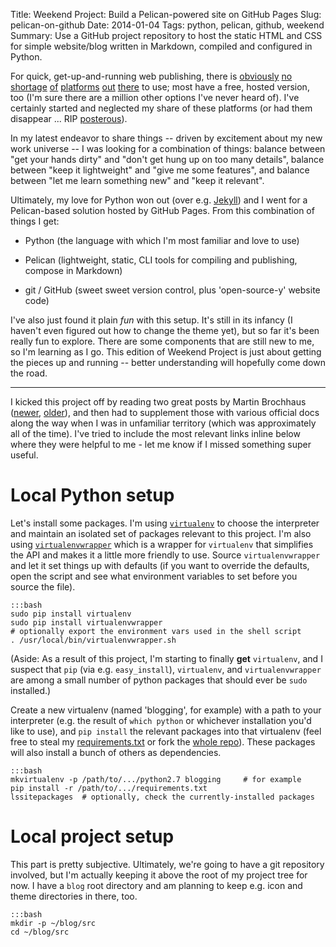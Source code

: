 Title: Weekend Project: Build a Pelican-powered site on GitHub Pages 
Slug: pelican-on-github
Date: 2014-01-04 
Tags: python, pelican, github, weekend
Summary: Use a GitHub project repository to host the static HTML and CSS for simple website/blog written in Markdown, compiled and configured in Python. 


For quick, get-up-and-running web publishing, there is [obviously](http://tumblr.com) [no](http://wordpress.com) [shortage](http://blogger.com) [of](http://medium.com) [platforms](http://ghost.org) [out](http://subtle.com) [there](http://typepad.com) to use; most have a free, hosted version, too (I'm sure there are a million other options I've never heard of). I've certainly started and neglected my share of these platforms (or had them disappear ... RIP [posterous](http://posterous.com)). 

In my latest endeavor to share things -- driven by excitement about my new work universe -- I was looking for a combination of things: balance between "get your hands dirty" and "don't get hung up on too many details", balance between "keep it lightweight" and "give me some features", and balance between "let me learn something new" and "keep it relevant". 

Ultimately, my love for Python won out (over e.g. [Jekyll](http://jekyllrb.com/)) and I went for a Pelican-based solution hosted by GitHub Pages. From this combination of things I get:

- Python (the language with which I'm most familiar and love to use)

- Pelican (lightweight, static, CLI tools for compiling and publishing, compose in Markdown) 

- git / GitHub (sweet sweet version control, plus 'open-source-y' website code)

I've also just found it plain *fun* with this setup. It's still in its infancy (I haven't even figured out how to change the theme yet), but so far it's been really fun to explore. There are some components that are still new to me, so I'm learning as I go. This edition of Weekend Project is just about getting the pieces up and running -- better understanding will hopefully come down the road.

---

I kicked this project off by reading two great posts by Martin Brochhaus ([newer](http://martinbrochhaus.com/pelican2.html), [older](http://martinbrochhaus.com/pelican.html)), and then had to supplement those with various official docs along the way when I was in unfamiliar territory (which was approximately all of the time). I've tried to include the most relevant links inline below where they were helpful to me - let me know if I missed something super useful.


# Local Python setup 

Let's install some packages. I'm using [`virtualenv`](https://pypi.python.org/pypi/virtualenv) to choose the interpreter and maintain an isolated set of packages relevant to this project. I'm also using [`virtualenvwrapper`](http://virtualenvwrapper.readthedocs.org/en/latest/) which is a wrapper for `virtualenv` that simplifies the API and makes it a little more friendly to use. Source `virtualenvwrapper` and let it set things up with defaults (if you want to override the defaults, open the script and see what environment variables to set before you source the file). 

    :::bash
    sudo pip install virtualenv
    sudo pip install virtualenvwrapper
    # optionally export the environment vars used in the shell script 
    . /usr/local/bin/virtualenvwrapper.sh

(Aside: As a result of this project, I'm starting to finally **get** `virtualenv`, and I suspect that `pip` (via e.g. `easy_install`), `virtualenv`, and `virtualenvwrapper` are among a small number of python packages that should ever be `sudo` installed.) 

Create a new virtualenv (named 'blogging', for example) with a path to your interpreter (e.g. the result of `which python` or whichever installation you'd like to use), and `pip install` the relevant packages into that virtualenv (feel free to steal my [requirements.txt](https://github.com/jrmontag/jrmontag-blog/blob/master/requirements.txt) or fork the [whole repo](https://github.com/jrmontag/jrmontag-blog)). These packages will also install a bunch of others as dependencies.

    :::bash
    mkvirtualenv -p /path/to/.../python2.7 blogging     # for example
    pip install -r /path/to/.../requirements.txt
    lssitepackages  # optionally, check the currently-installed packages
    
# Local project setup

This part is pretty subjective. Ultimately, we're going to have a git repository involved, but I'm actually keeping it above the root of my project tree for now. I have a `blog` root directory and am planning to keep e.g. icon and theme directories in there, too. 

    :::bash
    mkdir -p ~/blog/src
    cd ~/blog/src






<!--
text

    :::
    blog
    |-- icons
    |-- plugins
    |-- themes
    |-- src
-->

